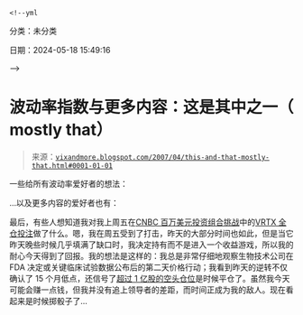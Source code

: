 `<!--yml`

分类：未分类

日期：2024-05-18 15:49:16

-->

# 波动率指数与更多内容：这是其中之一（ mostly that）

> 来源：[`vixandmore.blogspot.com/2007/04/this-and-that-mostly-that.html#0001-01-01`](http://vixandmore.blogspot.com/2007/04/this-and-that-mostly-that.html#0001-01-01)

一些给所有波动率爱好者的想法：

…以及更多内容的爱好者也有：

最后，有些人想知道我对我上周五在[CNBC 百万美元投资组合挑战](http://vixandmore.blogspot.com/search/label/CNBC%20Million%20Dollar%20Portfolio%20Challenge)中的[VRTX 全仓投注](http://vixandmore.blogspot.com/2007/04/im-moving-all-in-on-vrtx.html)做了什么。嗯，我在周五受到了打击，昨天的大部分时间也如此，但是当它昨天晚些时候几乎填满了缺口时，我决定持有而不是进入一个收益游戏，所以我的耐心今天得到了回报。我的想法是这样的：我总是非常仔细地观察生物技术公司在 FDA 决定或关键临床试验数据公布后的第二天价格行动；我看到昨天的逆转不仅确认了 15 个月低点，还信号了[超过 1 亿股的空头仓位](http://www.shortsqueeze.com/index.php?symbol=vrtx&submit=Enter)是时候平仓了。虽然我今天可能会赚一点钱，但我并没有追上领导者的差距，而时间正成为我的敌人。现在看起来是时候掷骰子了...
